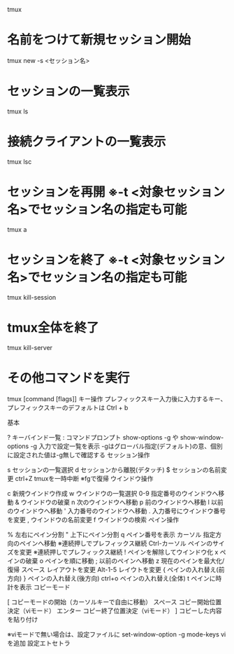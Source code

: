 tmux

# 名前をつけて新規セッション開始
tmux new -s <セッション名>

# セッションの一覧表示
tmux ls

# 接続クライアントの一覧表示
tmux lsc

# セッションを再開 ※-t <対象セッション名>でセッション名の指定も可能
tmux a

# セッションを終了 ※-t <対象セッション名>でセッション名の指定も可能
tmux kill-session

# tmux全体を終了
tmux kill-server

# その他コマンドを実行
tmux [command [flags]]
キー操作
プレフィックスキー入力後に入力するキー、プレフィックスキーのデフォルトは Ctrl + b

基本

?      キーバインド一覧
:      コマンドプロンプト
        show-options -g や show-window-options -g 入力で設定一覧を表示
        -gはグローバル指定(デフォルト)の意、個別に設定された値は-g無しで確認する
セッション操作

s      セッションの一覧選択
d      セッションから離脱(デタッチ)
$      セッションの名前変更
ctrl+Z tmuxを一時中断 ※fgで復帰
ウインドウ操作

c      新規ウインドウ作成
w      ウインドウの一覧選択
0-9    指定番号のウインドウへ移動
&      ウインドウの破棄
n      次のウインドウへ移動
p      前のウインドウへ移動
l      以前のウインドウへ移動
'      入力番号のウインドウへ移動
.      入力番号にウインドウ番号を変更
,      ウインドウの名前変更
f      ウインドウの検索
ペイン操作

%            左右にペイン分割
"            上下にペイン分割
q            ペイン番号を表示
カーソル      指定方向のペインへ移動 ※連続押しでプレフィックス継続
Ctrl-カーソル ペインのサイズを変更 ※連続押しでプレフィックス継続
!            ペインを解除してウインドウ化
x            ペインの破棄
o            ペインを順に移動
;            以前のペインへ移動
z            現在のペインを最大化/復帰
スペース      レイアウトを変更
Alt-1-5      レイウトを変更
{            ペインの入れ替え(前方向)
}            ペインの入れ替え(後方向)
ctrl+o       ペインの入れ替え(全体)
t            ペインに時計を表示
コピーモード

[       コピーモードの開始（カーソルキーで自由に移動）
スペース コピー開始位置決定（viモード）
エンター コピー終了位置決定（viモード）
]       コピーした内容を貼り付け

※viモードで無い場合は、設定ファイルに set-window-option -g mode-keys vi を追加
設定エトセトラ
